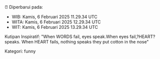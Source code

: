 ⏰ Diperbarui pada:
- WIB: Kamis, 6 Februari 2025 11.29.34 UTC
- WITA: Kamis, 6 Februari 2025 12.29.34 UTC
- WIT: Kamis, 6 Februari 2025 13.29.34 UTC

Kutipan Inspiratif:
"When WORDS fail, eyes speak.When eyes fail,?HEART? speaks. When HEART fails, nothing speaks they put cotton in the nose"


Kategori: funny

